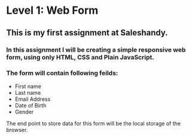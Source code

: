 # **Level 1: Web Form**
## This is my first assignment at Saleshandy.

### In this assignment I will be creating a simple responsive web form, using only **HTML, CSS and Plain JavaScript**. 

### The form will contain following feilds:
* First name
* Last name
* Email Address
* Date of Birth
* Gender

The end point to store data for this form will be the local storage of the browser.  

